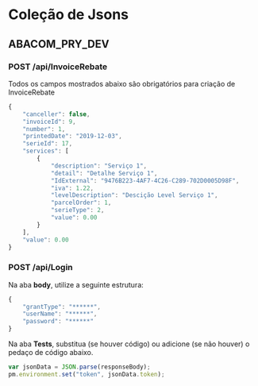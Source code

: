 # Coleção de Jsons

## ABACOM\_PRY\_DEV

### POST /api/InvoiceRebate

Todos os campos mostrados abaixo são obrigatórios para criação de InvoiceRebate

```javascript
{
    "canceller": false,
    "invoiceId": 9,
    "number": 1,
    "printedDate": "2019-12-03",
    "serieId": 17,
    "services": [
        {
            "description": "Serviço 1",
            "detail": "Detalhe Serviço 1",
	        "IdExternal": "9476B223-4AF7-4C26-C289-702D0005D98F",
            "iva": 1.22,
            "levelDescription": "Descição Level Serviço 1",
            "parcelOrder": 1,
            "serieType": 2,
            "value": 0.00
        }
    ],
    "value": 0.00
}
```

### POST /api/Login

Na aba **body**, utilize a seguinte estrutura:

```javascript
{
    "grantType": "******",
    "userName": "******",
    "password": "******"
}
```

Na aba **Tests**, substitua \(se houver código\) ou adicione \(se não houver\) o pedaço de código abaixo.

```javascript
var jsonData = JSON.parse(responseBody);
pm.environment.set("token", jsonData.token);
```

